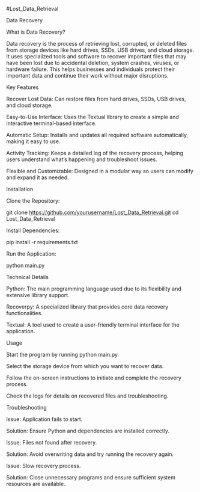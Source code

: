 #Lost_Data_Retrieval

Data Recovery

What is Data Recovery?

Data recovery is the process of retrieving lost, corrupted, or deleted files from storage devices like hard drives, SSDs, USB drives, and cloud storage. It uses specialized tools and software to recover important files that may have been lost due to accidental deletion, system crashes, viruses, or hardware failure. This helps businesses and individuals protect their important data and continue their work without major disruptions.

Key Features

Recover Lost Data: Can restore files from hard drives, SSDs, USB drives, and cloud storage.

Easy-to-Use Interface: Uses the Textual library to create a simple and interactive terminal-based interface.

Automatic Setup: Installs and updates all required software automatically, making it easy to use.

Activity Tracking: Keeps a detailed log of the recovery process, helping users understand what’s happening and troubleshoot issues.

Flexible and Customizable: Designed in a modular way so users can modify and expand it as needed.

Installation

Clone the Repository:

git clone https://github.com/yourusername/Lost_Data_Retrieval.git
cd Lost_Data_Retrieval

Install Dependencies:

pip install -r requirements.txt

Run the Application:

python main.py

Technical Details

Python: The main programming language used due to its flexibility and extensive library support.

Recoverpy: A specialized library that provides core data recovery functionalities.

Textual: A tool used to create a user-friendly terminal interface for the application.

Usage

Start the program by running python main.py.

Select the storage device from which you want to recover data.

Follow the on-screen instructions to initiate and complete the recovery process.

Check the logs for details on recovered files and troubleshooting.

Troubleshooting

Issue: Application fails to start.

Solution: Ensure Python and dependencies are installed correctly.

Issue: Files not found after recovery.

Solution: Avoid overwriting data and try running the recovery again.

Issue: Slow recovery process.

Solution: Close unnecessary programs and ensure sufficient system resources are available.
